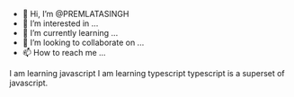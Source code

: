 - 👋 Hi, I’m @PREMLATASINGH
- 👀 I’m interested in ...
- 🌱 I’m currently learning ...
- 💞️ I’m looking to collaborate on ...
- 📫 How to reach me ...

I am learning javascript
I am learning typescript
typescript is a superset of javascript. 

<!---
PREMLATASINGH/PREMLATASINGH is a ✨ special ✨ repository because its `README.md` (this file) appears on your GitHub profile.
You can click the Preview link to take a look at your changes.
--->
